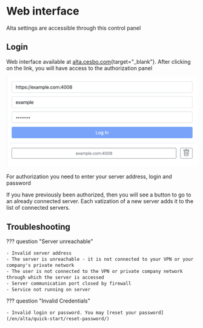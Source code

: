 # Web interface

Alta settings are accessible through this control panel

## Login

Web interface available at [alta.cesbo.com](https://alta.cesbo.com){target="_blank"}. After clicking on the link, you will have access to the authorization panel

![Login](Login.png)

For authorization you need to enter your server address, login and password

If you have previously been authorized, then you will see a button to go to an already connected server. Each vatization of a new server adds it to the list of connected servers.

## Troubleshooting

??? question "Server unreachable"    
   
    - Invalid server address
    - The server is unreachable - it is not connected to your VPN or your company's private network
    - The user is not connected to the VPN or private company network through which the server is accessed
    - Server communication port closed by firewall
    - Service not running on server


??? question "Invalid Credentials"

    - Invalid login or password. You may [reset your password](/en/alta/quick-start/reset-password/)
